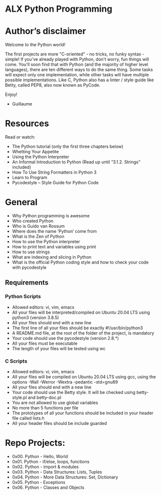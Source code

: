 # ALX Python Programming

# Author’s disclaimer
Welcome to the Python world!

The first projects are more "C-oriented" - no tricks, no funky syntax - simple!
If you've already played with Python, don't worry, fun things will come.
You'll soon find that with Python (and the majority of higher level languages),
there are ten different ways to do the same thing.
Some tasks will expect only one implementation, while other tasks will have
multiple possible implementations.
Like C, Python also has a linter / style guide like Betty, called PEP8, also
now known as PyCode.

Enjoy!

- Guillaume


# Resources
Read or watch:

-	The Python tutorial (only the first three chapters below)
-	Whetting Your Appetite
-	Using the Python Interpreter
-	An Informal Introduction to Python (Read up until “3.1.2. Strings” included)
-	How To Use String Formatters in Python 3
-	Learn to Program
-	Pycodestyle – Style Guide for Python Code

# General

-	Why Python programming is awesome
-	Who created Python
-	Who is Guido van Rossum
-	Where does the name ‘Python’ come from
-	What is the Zen of Python
-	How to use the Python interpreter
-	How to print text and variables using print
-	How to use strings
-	What are indexing and slicing in Python
-	What is the official Python coding style and how to check your code with pycodestyle


## Requirements
### Python Scripts

-	Allowed editors: vi, vim, emacs
-	All your files will be interpreted/compiled on Ubuntu 20.04 LTS using python3 (version 3.8.5)
-	All your files should end with a new line
-	The first line of all your files should be exactly #!/usr/bin/python3
-	A README.md file, at the root of the folder of the project, is mandatory
-	Your code should use the pycodestyle (version 2.8.*)
-	All your files must be executable
-	The length of your files will be tested using wc

### C Scripts
-	Allowed editors: vi, vim, emacs
-	All your files will be compiled on Ubuntu 20.04 LTS using gcc, using the options -Wall -Werror -Wextra -pedantic -std=gnu89
-	All your files should end with a new line
-	Your code should use the Betty style. It will be checked using betty-style.pl and betty-doc.pl
-	You are not allowed to use global variables
-	No more than 5 functions per file
-	The prototypes of all your functions should be included in your header file called lists.h
-	All your header files should be include guarded


# Repo Projects:
-	0x00. Python - Hello, World
-	0x01. Python - if/else, loops, functions
-	0x02. Python - import & modules
-	0x03. Python - Data Structures: Lists, Tuples
-	0x04. Python - More Data Structures: Set, Dictionary
-	0x05. Python - Exceptions
-	0x06. Python - Classes and Objects

